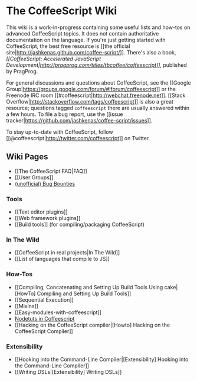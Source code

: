 # The CoffeeScript Wiki

This wiki is a work-in-progress containing some useful lists and how-tos on advanced CoffeeScript topics. It does not contain authoritative documentation on the language. If you're just getting started with CoffeeScript, the best free resource is [[the official site|http://jashkenas.github.com/coffee-script/]]. There's also a book, *[[CoffeeScript: Accelerated JavaScript Development|http://pragprog.com/titles/tbcoffee/coffeescript]]*, published by PragProg.

For general discussions and questions about CoffeeScript, see the [[Google Group|https://groups.google.com/forum/#!forum/coffeescript]] or the Freenode IRC room [[#coffeescript|http://webchat.freenode.net]]. [[Stack Overflow|http://stackoverflow.com/tags/coffeescript]] is also a great resource; questions tagged `coffeescript` there are usually answered within a few hours. To file a bug report, use the [[issue tracker|https://github.com/jashkenas/coffee-script/issues]].

To stay up-to-date with CoffeeScript, follow [[@coffeescript|http://twitter.com/coffeescript]] on Twitter.

## Wiki Pages

* [[The CoffeeScript FAQ|FAQ]]
* [[User Groups]]
* [(unofficial) Bug Bounties](https://github.com/TrevorBurnham/coffee-script/wiki/CoffeeScript-Bug-Bounties)

### Tools

* [[Text editor plugins]]
* [[Web framework plugins]]
* [[Build tools]] (for compiling/packaging CoffeeScript)

### In The Wild
* [[CoffeeScript in real projects|In The Wild]]
* [[List of languages that compile to JS]]

### How-Tos

* [[Compiling, Concatenating and Setting Up Build Tools Using cake|[HowTo] Compiling and Setting Up Build Tools]]
* [[Sequential Execution]]
* [[Mixins]]
* [[Easy-modules-with-coffeescript]]
* [Nodetuts in Coffeescript](http://jaigouk.github.com/nodetuts-coffeescript/)
* [[Hacking on the CoffeeScript compiler|[Howto] Hacking on the CoffeeScript Compiler]]

### Extensibility

* [[Hooking into the Command-Line Compiler|[Extensibility] Hooking into the Command-Line Compiler]]
* [[Writing DSLs|[Extensibility] Writing DSLs]]